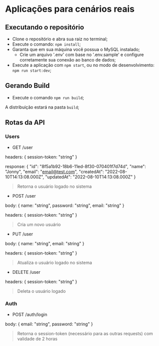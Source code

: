 # Aplicações para cenários reais

## Executando o repositório

- Clone o repositório e abra sua raiz no terminal;
- Execute o comando: `npm install`;
- Garanta que em sua máquina você possua o MySQL instalado;
    - Crie um arquivo '.env' com base no '.env.sample' e configure corretamente sua conexão ao banco de dados;
- Execute a aplicação com `npm start`, ou no modo de desenvolvimento: `npm run start:dev`;

## Gerando Build

- Execute o comando `npm run build`;

A distribuição estará na pasta `build`;

## Rotas da API

### Users

- GET /user

headers: {
    session-token: "string"
}

response: {
    "id": "8f5a1b92-18b6-11ed-8f30-070401f7d74d",
    "name": "Jonny",
    "email": "email@test.com",
    "createdAt": "2022-08-10T14:13:08.000Z",
    "updatedAt": "2022-08-10T14:13:08.000Z"
}
> Retorna o usuário logado no sistema

- POST /user

body: {
    name: "string",
    password: "string",
    email: "string"
}

headers: {
    session-token: "string"
}
> Cria um novo usuário

- PUT /user

body: {
    name: "string",
    email: "string"
}

headers: {
    session-token: "string"
}
> Atualiza o usuário logado no sistema

- DELETE /user

headers: {
    session-token: "string"
}
> Deleta o usuário logado

### Auth

- POST /auth/login

body: {
    email: "string",
    password: "string"
}
> Retorna o session-token (necessário para as outras requests) com validade de 2 horas
